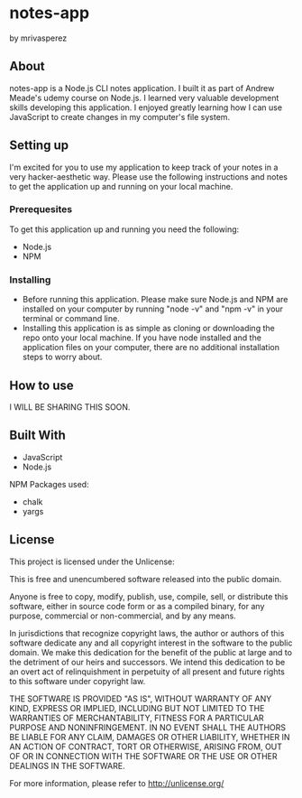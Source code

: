 # notes-app
by mrivasperez

## About
notes-app is a Node.js CLI notes application. I built it as part of Andrew Meade's udemy course on Node.js. I learned very valuable development skills developing this application. I enjoyed greatly learning how I can use JavaScript to create changes in my computer's file system.

## Setting up
I'm excited for you to use my application to keep track of your notes in a very hacker-aesthetic way. Please use the following instructions and notes to get the application up and running on your local machine.
### Prerequesites
To get this application up and running you need the following:
- Node.js
- NPM

### Installing
- Before running this application. Please make sure Node.js and NPM are installed on your computer by running "node -v" and "npm -v" in your terminal or command line.
- Installing this application is as simple as cloning or downloading the repo onto your local machine. If you have node installed and the application files on your computer, there are no additional installation steps to worry about.

## How to use
I WILL BE SHARING THIS SOON.

## Built With
- JavaScript
- Node.js

NPM Packages used:
- chalk
- yargs

## License
This project is licensed under the Unlicense:

This is free and unencumbered software released into the public domain.

Anyone is free to copy, modify, publish, use, compile, sell, or
distribute this software, either in source code form or as a compiled
binary, for any purpose, commercial or non-commercial, and by any
means.

In jurisdictions that recognize copyright laws, the author or authors
of this software dedicate any and all copyright interest in the
software to the public domain. We make this dedication for the benefit
of the public at large and to the detriment of our heirs and
successors. We intend this dedication to be an overt act of
relinquishment in perpetuity of all present and future rights to this
software under copyright law.

THE SOFTWARE IS PROVIDED "AS IS", WITHOUT WARRANTY OF ANY KIND,
EXPRESS OR IMPLIED, INCLUDING BUT NOT LIMITED TO THE WARRANTIES OF
MERCHANTABILITY, FITNESS FOR A PARTICULAR PURPOSE AND NONINFRINGEMENT.
IN NO EVENT SHALL THE AUTHORS BE LIABLE FOR ANY CLAIM, DAMAGES OR
OTHER LIABILITY, WHETHER IN AN ACTION OF CONTRACT, TORT OR OTHERWISE,
ARISING FROM, OUT OF OR IN CONNECTION WITH THE SOFTWARE OR THE USE OR
OTHER DEALINGS IN THE SOFTWARE.

For more information, please refer to <http://unlicense.org/>
